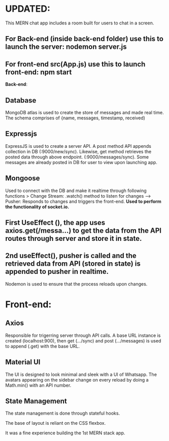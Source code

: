# UPDATED:
This MERN chat app includes a room built for users to chat in a screen. 

## For Back-end (inside back-end folder) use this to launch the server: nodemon server.js 
## For front-end src(App.js) use this to launch front-end: npm start

**Back-end**:
## Database 
MongoDB atlas is used to create the store of messages and made real time. The schema comprises of {name, messages, timestamp, received)

## Expressjs 
ExpressJS is used to create a server API. A post method API appends collection in DB (:9000/new/sync).
Likewise, get method retrieves the posted data through above endpoint. (:9000/messages/sync). Some messages are already posted in DB for user to view upon launching app.
          
## Mongoose
Used to connect with the DB and make it realtime through following functions
           >  Change Stream: .watch() method to listen for changes   -->   Pusher: Responds to changes and triggers the front-end. **Used to perform the functionality of socket.io.**

## First UseEffect (), the app uses axios.get(/messa...) to get the data from the API routes through server and store it in state. 
## 2nd useEffect(), pusher is called and the retrieved data from API (stored in state) is appended to pusher in realtime. 
        
Nodemon is used to ensure that the process reloads upon changes.


# Front-end:

## Axios
Responsible for trigerring server through API calls. A base URL instance is created (localhost:900), then get (.../sync) and post (.../messages) is used to append (.get) with the base URL. 

## Material UI
The UI is designed to look minimal and sleek with a UI of Whatsapp. The avatars appearing on the sidebar change on every reload by doing a Math.min() with an API number.

## State Management

The state management is done through stateful hooks. 

The base of layout is reliant on the CSS flexbox. 


It was a fine experience building the 1st MERN stack app.  

